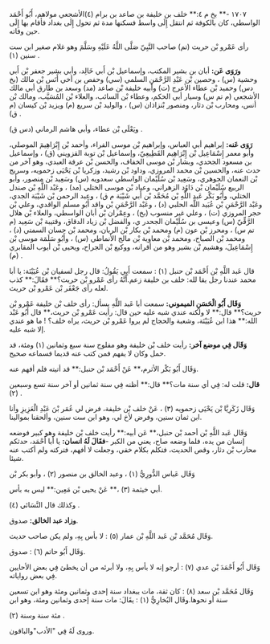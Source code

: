 ١٧٠٧ -** بخ م ٤:** خلف بن خليفة بن صاعد بن برام (٤)الأشجعي مولاهم، أَبُو أَحْمَد الواسطي، كان بالكوفة ثم انتقل إِلَى واسط فسكنها مدة ثم تحول إِلَى بغداد فأقام بها إِلَى حين وفاته.

رأى عَمْرو بْن حريث (تم) صاحب النَّبِيّ صَلَّى اللَّهُ عَلَيْهِ وسَلَّمَ وهو غلام صغير ابن ست سنين (١) .

**ورَوَى عَن:** أبان بن بشير المكتب، وإسماعيل بْن أَبي خَالِد، وأبي بشير جعفر بْن أَبي وحشية (س) ، وحصين بْن عَبْدِ الرَّحْمَنِ السلمي (سي) وحفص بن أخي أَنَس بْن مالك (بخ دس) وحميد بْن عطاء الأعرج (ت) وأبيه خليفة بْن صاعد (مد) وسعد بن طارق أبي مالك الأشجعي (م تم س) وسيار أبي الحكم، وعطاء بْن السائب، والعلاء بْن المُسَيَّب، ومالك بْن أنس، ومحارب بْن دثار، ومنصور بْنزاذان (س) ، والوليد بْن سريع (م) ويزيد بْن كيسان (م ق) .

ويَعْلَى بْن عطاء، وأبي هاشم الرماني (دس ق) .

**رَوَى عَنه:** إبراهيم أبي العباس، وإبراهيم بْن موسى الفراء، وأحمد بْن إِبْرَاهِيمَ الموصلي، وأبو معمر إِسْمَاعِيل بْن إِبْرَاهِيم القَطِيعِيّ، وإسماعيل بْن توبة القزويني (ق) ، وإسماعيل بن مسعود الجحدي، وبشار بْن موسى الخفاف، والحسن بْن عرفة العبدي، وهو آخر من حدث عنه، والحسين بْن محمد المروزي، وداود بْن رشيد، وزكريا بْن يَحْيَى زحمويه، وسريج بْن النعمان الجوهري، وسَعِيد بْن سُلَيْمان الواسطي سعدويه (س) وسَعِيد بْن منصور، وأبو الربيع سُلَيْمان بْن دَاوُد الزهراني، وعباد بْن موسى الختلي (مد) ، وعَبْد اللَّهِ بْن صندل الختلي، وأَبُو بَكْر عَبد اللَّهِ بْن مُحَمَّد بْن أَبي شَيْبَة م ق) ، وعبد الرحمن بْن شَيْبَة الجدي، وعَبْد الرَّحْمَنِ بْن عُبَيد اللَّه الحلبي (د) ، وعَبْد الرَّحْمَنِ بْن واقد أَبُو مسلم الواقدي، وعلي بْن حجر المروزي (ت) ، وعلي غير منسوب (بخ) ، وعِمْران بْن أبان الواسطي، والعلاء بْن هلال الرَّقِّيّ (س) وعيسى بن سُلَيْمان الجحدر ي، والفضل بْن زياد الدقاق، وقتيبة بْن سَعِيد (م تم س) ، ومحرز بْن عون (م) ومحمد بْن بكار بْن الريان، ومحمد بْن حسان السمتي (د) ، ومحمد بْن الصباح، ومحمد بْن معاوية بْن مالج الأنماطي (س) ، وأَبُو سَلَمَة موسى بْن إِسْمَاعِيلَ، وهشيم بْن بشير وهو من أقرانه، ووكيع بْن الجراح، ويحيى بْن أيوب المقابري (م) .

قال عَبد اللَّهِ بْن أَحْمَد بْن حنبل (١) : سمعت أَبِي يَقُولُ: قال رجل لسفيان بْن عُيَيْنَة: يا أبا محمد عندنا رجل يقا لله: خلف بن خليفة زعم.أَنَّهُ رأى عَمْرو بْن حريث؟** فقَالَ:** كذب لعله رأى جَعْفَر بْن عَمْرو بْن حريث.

**وَقَال أَبُو الْحَسَنِ الميموني:** سمعت أبا عَبد اللَّهِ يسأل: رأى خلف بْن خليفة عَمْرو بْن حريث؟** قال:** لا ولكنه عندي شبه عليه حين قال: رأيت عَمْرو بْن حريث،** قال أَبُو عَبْد الله:** هذا ابن عُيَيْنَة، وشعبة والحجاج لم يروا عَمْرو بْن حريث، يراه خلف؟ ! ما هو عندي إلا شبه عليه.

**وَقَال فِي موضع آخر:** رأيت خلف بْن خليفة وهو مفلوج سنة سبع وثمانين (١) ومئة، قد حمل وكان لا يفهم فمن كتب عنه قديما فسماعه صحيح.

وَقَال أَبُو بَكْر الأثرم،** عَنْ أَحْمَد بْن حنبل:** قد أتيته فلم أفهم عنه.

**قال:** قلت له: فِي أي سنة مات؟** قال:** أظنه فِي سنة ثمانين أو آخر سنة تسع وسبعين (٢) .

وَقَال زَكَرِيَّا بْن يَحْيَى زحمويه (٣) ، عَنْ خلف بْن خليفة، فرض لي عُمَر بْنَ عَبْدِ الْعَزِيزِ وأنا ابن ثمان سنين، وفرض لأخ لي، وهو ابن ست سنين، وألحقنا بموالينا.

وَقَال عَبد اللَّهِ بْن أحمد بْن حنبل،** عَن أبيه:** رأيت خلف بْن خليفة وهو كبير فوضعه إنسان من يده، فلما وضعه صاح، يعني من الكبر -**فقَالَ لَهُ انسان:** يا أبا أَحْمَد، حدثكم محارب بْن دثار، وقص الحديث، فتكلم بكلام خفي، وجعلت لا أفهم، فتركته ولم أكتب عنه شيئا.

وَقَال عَباس الدُّورِيُّ (١) ، وعبد الخالق بن منصور (٢) ، وأبو بكر بْن

أبي خيثمة (٣) ،** عَنْ يحيى بْن مَعِين:** ليس به بأس.

وكذلك قال النَّسَائي (٤) .

**وزاد عبد الخالق:** صدوق.

وَقَال مُحَمَّد بْن عَبد اللَّهِ بْن عمار (٥) : لا بأس بِهِ، ولم يكن صاحب حديث.

وَقَال أَبُو حاتم (٦) : صدوق.

وَقَال أَبُو أَحْمَدَ بْن عدي (٧) : أرجو إنه لا بأس بِهِ، ولا أبرئه من أن يخطئ فِي بعض الأحايين فِي بعض رواياته.

وَقَال مُحَمَّد بْن سعد (٨) : كان ثقة، مات ببغداد سنة إحدى وثمانين ومئة وهو ابن تسعين سنة أو نحوها.وقَال البُخارِيُّ (١) : يقَالَ: مات سنة إحدى وثمانين ومئة، وهو ابن

مئة سنة وسنة (٢) .

وروى لَهُ فِي "الأدب"والباقون.